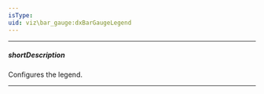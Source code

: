 ```yaml
---
isType: 
uid: viz\bar_gauge:dxBarGaugeLegend
---
```

---
##### shortDescription
Configures the legend.

---
<!--
The legend is a component that helps a user identify bars. The legend contains several items, one per bar, each consisting of a colored marker and text showing the bar's argument.

![DevExtreme BarGauge: Legend](/images/bargauge/visual-elements/legend.png)

You can make the legend visible by setting the **legend**.**visible** property to **true**.
-->